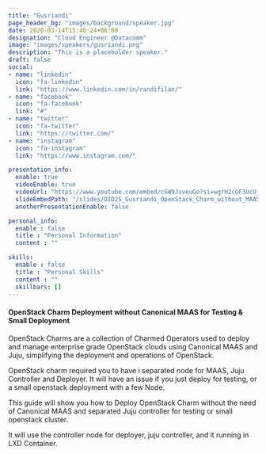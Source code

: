 ```yaml
---
title: "Gusriandi"
page_header_bg: "images/background/speaker.jpg"
date: 2020-03-14T15:40:24+06:00
designation: "Cloud Engineer @Datacomm"
image: "images/speakers/gusriandi.png"
description: "This is a placeholder speaker."
draft: false
social:
- name: "linkedin"
  icon: "fa-linkedin"
  link: "https://www.linkedin.com/in/randifilan/"
- name: "facebook"
  icon: "fa-facebook"
  link: "#"
- name: "twitter"
  icon: "fa-twitter"
  link: "https://twitter.com/"
- name: "instagram"
  icon: "fa-instagram"
  link: "https://www.instagram.com/"

presentation_info:
  enable: true
  videoEnable: true
  videoUrl: "https://www.youtube.com/embed/cGW9JxveuGo?si=wgrH2cGF3UcUjS7d"
  slideEmbedPath: "/slides/OID25_Gusriandi_OpenStack_Charm_without_MAAS.pdf" 
  anotherPresentationEnable: false

personal_info:
  enable : false
  title : "Personal Information"
  content : ""

skills:
  enable : false
  title : "Personal Skills"
  content : ""
  skillbars: []
---
```


#### OpenStack Charm Deployment without Canonical MAAS for Testing & Small Deployment

OpenStack Charms are a collection of Charmed Operators used to deploy and manage enterprise grade OpenStack clouds using Canonical MAAS and Juju, simplifying the deployment and operations of OpenStack.

OpenStack charm required you to have i separated node for MAAS, Juju Controller and Deployer. It will have an issue if you just deploy for testing, or a small openstack deployment with a few Node.

This guide will show you how to Deploy OpenStack Charm without the need of Canonical MAAS and separated Juju controller for testing or small openstack cluster.

It will use the controller node for deployer, juju controller, and it running in LXD Container.

